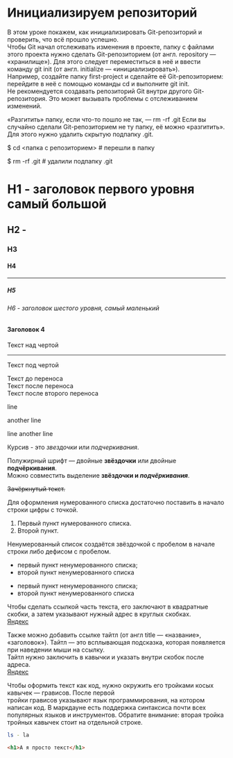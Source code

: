 # Инициализируем репозиторий  


В этом уроке покажем, как инициализировать Git-репозиторий и проверить, что всё прошло успешно.  
Чтобы Git начал отслеживать изменения в проекте, папку с файлами этого проекта нужно сделать Git-репозиторием (от англ. repository — «хранилище»). Для этого следует переместиться в неё и ввести команду git init (от англ. initialize — «инициализировать»).  
Например, создайте папку first-project и сделайте её Git-репозиторием: перейдите в неё с помощью команды cd и выполните git init.  
Не рекомендуется создавать репозиторий Git внутри другого Git-репозитория. Это может вызывать проблемы с отслеживанием изменений.

«Разгитить» папку, если что-то пошло не так, — rm -rf .git
Если вы случайно сделали Git-репозиторием не ту папку, её можно «разгитить». Для этого нужно удалить скрытую подпапку .git.

$ cd <папка с репозиторием> # перешли в папку

$ rm -rf .git # удалили подпапку .git 







# H1 - заголовок первого уровня самый большой
## H2 - 
### H3
#### H4
----
##### H5
###### H6 - заголовок шестого уровня, самый маленький

#### Заголовок 4

Текст над чертой

---

Текст под чертой  

Текст до переноса  
Текст после переноса <br>
Текст после второго переноса  


line

another line

line
another line

Курсив - это *звездочки* или _подчеркивания_.


Полужирный шрифт — двойные **звёздочки** или двойные __подчёркивания__.  
Можно совместить выделение **звёздочки и _подчёркивания_**.

~~Зачёркнутый текст.~~  

Для оформления нумерованного списка достаточно поставить в начало строки цифры с точкой.  
1. Первый пункт нумерованного списка.
2. Второй пункт.

Ненумерованный список создаётся звёздочкой с пробелом в начале строки либо дефисом с пробелом.  
* первый пункт ненумерованного списка;
* второй пункт ненумерованного списка

- первый пункт ненумерованного списка;
- второй пункт ненумерованного списка

Чтобы сделать ссылкой часть текста, его заключают в квадратные скобки, а затем  указывают нужный адрес в круглых скобках.  
[Яндекс](https://www.yandex.ru)

Также можно добавить ссылке тайтл (от англ title — «название», «заголовок»). 
 Тайтл — это всплывающая подсказка, которая появляется при наведении мыши на ссылку.  
Тайтл нужно заключить в кавычки и указать внутри скобок после адреса.  
[Яндекс](https://www.yandex.ru "Я Yandex!") 

Чтобы оформить текст как код, нужно окружить его тройками косых кавычек — грависов. После первой  
тройки грависов указывают язык программирования, на котором написан код. 
В маркдауне есть поддержка синтаксиса почти всех популярных языков и инструментов. 
Обратите внимание: вторая тройка тройных кавычек стоит на отдельной строке. 
```bash
ls - la
```
```html
<h1>А я просто текст</h1>
```


